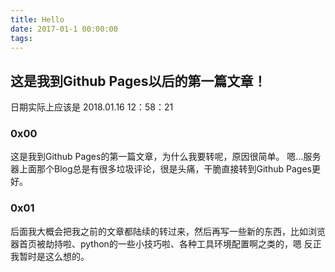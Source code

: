 ```yaml
---
title: Hello
date: 2017-01-1 00:00:00
tags:
---
```

## 这是我到Github Pages以后的第一篇文章！
日期实际上应该是 2018.01.16 12：58：21
### 0x00
这是我到Github Pages的第一篇文章，为什么我要转呢，原因很简单。
嗯...服务器上面那个Blog总是有很多垃圾评论，很是头痛，干脆直接转到Github Pages更好。

### 0x01
后面我大概会把我之前的文章都陆续的转过来，然后再写一些新的东西，比如浏览器首页被劫持啦、python的一些小技巧啦、各种工具环境配置啊之类的，嗯 反正我暂时是这么想的。
